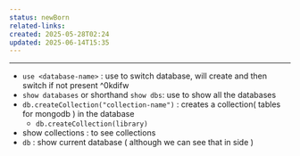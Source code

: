 ```yaml
---
status: newBorn
related-links: 
created: 2025-05-28T02:24
updated: 2025-06-14T15:35
---
```

---

- `use <database-name>` : use to switch database, will create and then switch if not present ^0kdifw
- `show databases` or shorthand `show dbs`: use to show all the databases 
- `db.createCollection("collection-name")` : creates a collection( tables for mongodb ) in the database
	- `db.createCollection(library)`
- show collections : to see collections
- `db` : show current database ( although we can see that in side )

